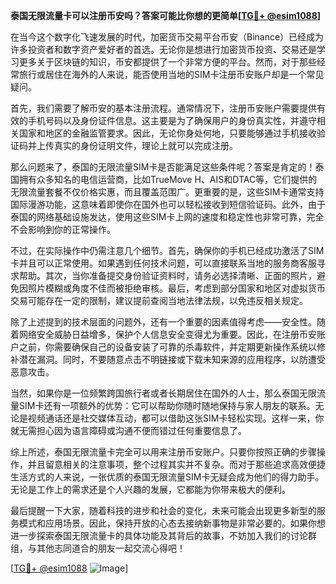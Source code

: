 **泰国无限流量卡可以注册币安吗？答案可能比你想的更简单[[TG💪+ @esim1088](https://t.me/s/esim1088)]**

在当今这个数字化飞速发展的时代，加密货币交易平台币安（Binance）已经成为许多投资者和数字资产爱好者的首选。无论你是想进行加密货币投资、交易还是学习更多关于区块链的知识，币安都提供了一个非常方便的平台。然而，对于那些经常旅行或居住在海外的人来说，能否使用当地的SIM卡注册币安账户却是一个常见疑问。

首先，我们需要了解币安的基本注册流程。通常情况下，注册币安账户需要提供有效的手机号码以及身份证件信息。这主要是为了确保用户的身份真实性，并遵守相关国家和地区的金融监管要求。因此，无论你身处何地，只要能够通过手机接收验证码并上传真实的身份证明文件，理论上就可以完成注册。

那么问题来了，泰国的无限流量SIM卡是否能满足这些条件呢？答案是肯定的！泰国拥有众多知名的电信运营商，比如TrueMove H、AIS和DTAC等，它们提供的无限流量套餐不仅价格实惠，而且覆盖范围广。更重要的是，这些SIM卡通常支持国际漫游功能，这意味着即使你在国外也可以轻松接收到短信验证码。此外，由于泰国的网络基础设施发达，使用这些SIM卡上网的速度和稳定性也非常可靠，完全不会影响到你的正常操作。

不过，在实际操作中仍需注意几个细节。首先，确保你的手机已经成功激活了SIM卡并且可以正常使用。如果遇到任何技术问题，可以直接联系当地的服务商客服寻求帮助。其次，当你准备提交身份验证资料时，请务必选择清晰、正面的照片，避免因照片模糊或角度不佳而被拒绝审核。最后，考虑到部分国家和地区对虚拟货币交易可能存在一定的限制，建议提前查阅当地法律法规，以免违反相关规定。

除了上述提到的技术层面的问题外，还有一个重要的因素值得考虑——安全性。随着网络安全威胁日益增多，保护个人信息安全变得尤为重要。因此，在注册币安账户之前，你需要确保自己的设备安装了可靠的杀毒软件，并定期更新操作系统以修补潜在漏洞。同时，不要随意点击不明链接或下载未知来源的应用程序，以防遭受恶意攻击。

当然，如果你是一位频繁跨国旅行者或者长期居住在国外的人士，那么泰国无限流量SIM卡还有一项额外的优势：它可以帮助你随时随地保持与家人朋友的联系。无论是视频通话还是社交媒体互动，都可以借助这张SIM卡轻松实现。这样一来，你就无需担心因为语言障碍或沟通不便而错过任何重要信息了。

综上所述，泰国无限流量卡完全可以用来注册币安账户。只要你按照正确的步骤操作，并且留意相关的注意事项，整个过程其实并不复杂。而对于那些追求高效便捷生活方式的人来说，一张优质的泰国无限流量SIM卡无疑会成为他们的得力助手。无论是工作上的需求还是个人兴趣的发展，它都能为你带来极大的便利。

最后提醒一下大家，随着科技的进步和社会的变化，未来可能会出现更多新型的服务模式和应用场景。因此，保持开放的心态去接纳新事物是非常必要的。如果你想进一步探索泰国无限流量卡的具体功能及其背后的故事，不妨加入我们的讨论群组，与其他志同道合的朋友一起交流心得吧！

[[TG💪+ @esim1088](https://t.me/s/esim1088) ![Image](https://i.postimg.cc/4NQfJmqS/Snipaste-2025-05-13-00-14-12.png)]